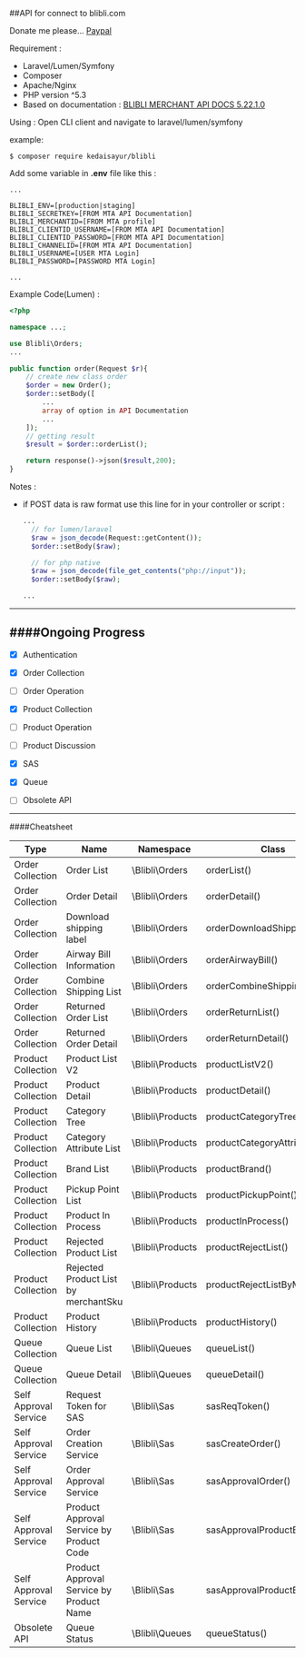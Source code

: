 ##API for connect to blibli.com

Donate me please...
[Paypal](https://www.paypal.me/andifauji)

Requirement :
* Laravel/Lumen/Symfony
* Composer
* Apache/Nginx
* PHP version ^5.3
* Based on documentation : [BLIBLI MERCHANT API DOCS 5.22.1.0](https://documenter.getpostman.com/view/5397152/RWaNP6XQ?version=latest#2b77e033-d605-4c37-9fb8-8df14027d4cc)

Using :
Open CLI client and navigate to laravel/lumen/symfony

example:
```
$ composer require kedaisayur/blibli
```
Add some variable in **.env** file like this :
```ENV
...

BLIBLI_ENV=[production|staging]
BLIBLI_SECRETKEY=[FROM MTA API Documentation]
BLIBLI_MERCHANTID=[FROM MTA profile]
BLIBLI_CLIENTID_USERNAME=[FROM MTA API Documentation]
BLIBLI_CLIENTID_PASSWORD=[FROM MTA API Documentation]
BLIBLI_CHANNELID=[FROM MTA API Documentation]
BLIBLI_USERNAME=[USER MTA Login]
BLIBLI_PASSWORD=[PASSWORD MTA Login]

...
```

Example Code(Lumen) :
```php
<?php

namespace ...;

use Blibli\Orders;
...

public function order(Request $r){
	// create new class order
	$order = new Order();
    $order::setBody([
    	...
        array of option in API Documentation
        ...
    ]);
    // getting result
    $result = $order::orderList();

    return response()->json($result,200);
}

```

Notes :
- if POST data is raw format use this line for in your controller or script :
  ```php
  ...
    // for lumen/laravel
    $raw = json_decode(Request::getContent());
    $order::setBody($raw);

    // for php native
    $raw = json_decode(file_get_contents("php://input"));
    $order::setBody($raw);

  ...
  ```
---
####Ongoing Progress
---
- [x] Authentication
- [x] Order Collection
- [ ] Order Operation
- [x] Product Collection
- [ ] Product Operation
- [ ] Product Discussion
- [x] SAS
- [x] Queue
- [ ] Obsolete API


---
####Cheatsheet

|   Type   | Name | Namespace | Class | Tested |
| ---- | ---- | ---------- | ----- | ------ |
|  Order Collection | Order List  | \Blibli\Orders | orderList() | v |
|  Order Collection | Order Detail | \Blibli\Orders | orderDetail() | v |
|  Order Collection | Download shipping label | \Blibli\Orders | orderDownloadShipping() | v |
|  Order Collection | Airway Bill Information  | \Blibli\Orders | orderAirwayBill() | v |
|  Order Collection | Combine Shipping List  | \Blibli\Orders | orderCombineShippingList() | v |
|  Order Collection | Returned Order List  | \Blibli\Orders | orderReturnList() | v |
|  Order Collection | Returned Order Detail  | \Blibli\Orders | orderReturnDetail() | v |
| Product Collection | Product List V2 | \Blibli\Products | productListV2() | v |
| Product Collection | Product Detail | \Blibli\Products | productDetail() | v |
| Product Collection | Category Tree | \Blibli\Products | productCategoryTree() | v |
| Product Collection | Category Attribute List | \Blibli\Products | productCategoryAttribute() | v |
| Product Collection | Brand List | \Blibli\Products | productBrand() | v |
| Product Collection | Pickup Point List | \Blibli\Products | productPickupPoint() | v |
| Product Collection | Product In Process | \Blibli\Products | productInProcess() | v |
| Product Collection | Rejected Product List | \Blibli\Products | productRejectList() | v |
| Product Collection | Rejected Product List by merchantSku | \Blibli\Products | productRejectListByMerchant() | v |
| Product Collection | Product History | \Blibli\Products | productHistory() | v |
| Queue Collection | Queue List | \Blibli\Queues | queueList() | v |
| Queue Collection | Queue Detail | \Blibli\Queues | queueDetail() | v |
| Self Approval Service | Request Token for SAS | \Blibli\Sas | sasReqToken() | x |
| Self Approval Service | Order Creation Service | \Blibli\Sas | sasCreateOrder() | x |
| Self Approval Service | Order Approval Service | \Blibli\Sas | sasApprovalOrder() | x |
| Self Approval Service | Product Approval Service by Product Code | \Blibli\Sas | sasApprovalProductByCode() | x |
| Self Approval Service | Product Approval Service by Product Name | \Blibli\Sas | sasApprovalProductByName() | x |
| Obsolete API | Queue Status | \Blibli\Queues | queueStatus() | v |